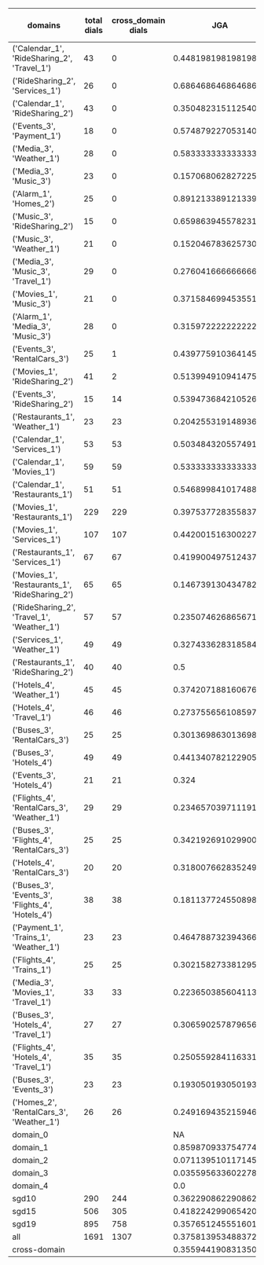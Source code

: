 | domains                                          |   total dials |   cross_domain dials | JGA                 | RSA                | TA                 | CDTA                 |   total turns |   cross-domain turns |
|--------------------------------------------------|---------------|----------------------|---------------------|--------------------|--------------------|----------------------|---------------|----------------------|
| ('Calendar_1', 'RideSharing_2', 'Travel_1')      |            43 |                    0 | 0.44819819819819817 | 0.7955839002267587 | 0.8243243243243243 | NA                   |           444 |                    0 |
| ('RideSharing_2', 'Services_1')                  |            26 |                    0 | 0.6864686468646864  | 0.9221551724137935 | 0.9174917491749175 | NA                   |           303 |                    0 |
| ('Calendar_1', 'RideSharing_2')                  |            43 |                    0 | 0.3504823151125402  | 0.6529657477025891 | 0.8231511254019293 | NA                   |           311 |                    0 |
| ('Events_3', 'Payment_1')                        |            18 |                    0 | 0.5748792270531401  | 0.8752891441333652 | 0.893719806763285  | NA                   |           207 |                    0 |
| ('Media_3', 'Weather_1')                         |            28 |                    0 | 0.5833333333333334  | 0.8338568935427569 | 0.8970588235294118 | NA                   |           204 |                    0 |
| ('Media_3', 'Music_3')                           |            23 |                    0 | 0.15706806282722513 | 0.5497738760308594 | 0.7591623036649214 | NA                   |           191 |                    0 |
| ('Alarm_1', 'Homes_2')                           |            25 |                    0 | 0.891213389121339   | 0.9720795043163468 | 0.9665271966527197 | NA                   |           239 |                    0 |
| ('Music_3', 'RideSharing_2')                     |            15 |                    0 | 0.6598639455782312  | 0.8977372509287402 | 0.9047619047619048 | NA                   |           147 |                    0 |
| ('Music_3', 'Weather_1')                         |            21 |                    0 | 0.15204678362573099 | 0.5781478235465963 | 0.7894736842105263 | NA                   |           171 |                    0 |
| ('Media_3', 'Music_3', 'Travel_1')               |            29 |                    0 | 0.2760416666666667  | 0.7728507868153649 | 0.8671875          | NA                   |           384 |                    0 |
| ('Movies_1', 'Music_3')                          |            21 |                    0 | 0.37158469945355194 | 0.7856321839080452 | 0.8469945355191257 | NA                   |           183 |                    0 |
| ('Alarm_1', 'Media_3', 'Music_3')                |            28 |                    0 | 0.3159722222222222  | 0.6970126627430007 | 0.8125             | NA                   |           288 |                    0 |
| ('Events_3', 'RentalCars_3')                     |            25 |                    1 | 0.43977591036414565 | 0.837292103321515  | 0.8711484593837535 | 0.0                  |           357 |                    1 |
| ('Movies_1', 'RideSharing_2')                    |            41 |                    2 | 0.5139949109414759  | 0.8645854668032081 | 0.8778625954198473 | 1.0                  |           393 |                    2 |
| ('Events_3', 'RideSharing_2')                    |            15 |                   14 | 0.5394736842105263  | 0.8182236552028216 | 0.8421052631578947 | 0.0                  |           152 |                   14 |
| ('Restaurants_1', 'Weather_1')                   |            23 |                   23 | 0.20425531914893616 | 0.8255341880341882 | 0.8680851063829788 | 0.038461538461538464 |           235 |                   26 |
| ('Calendar_1', 'Services_1')                     |            53 |                   53 | 0.5034843205574913  | 0.8527755974184559 | 0.8275261324041812 | 0.13846153846153847  |           574 |                   65 |
| ('Calendar_1', 'Movies_1')                       |            59 |                   59 | 0.5333333333333333  | 0.8587205878022204 | 0.8140350877192982 | 0.03896103896103896  |           570 |                   77 |
| ('Calendar_1', 'Restaurants_1')                  |            51 |                   51 | 0.5468998410174881  | 0.8998422399262742 | 0.8426073131955485 | 0.1388888888888889   |           629 |                   72 |
| ('Movies_1', 'Restaurants_1')                    |           229 |                  229 | 0.39753772835583795 | 0.8262720867626947 | 0.801032565528197  | 0.0                  |          2518 |                  305 |
| ('Movies_1', 'Services_1')                       |           107 |                  107 | 0.44200151630022744 | 0.8217839592839589 | 0.7664897649734648 | 0.0                  |          1319 |                  214 |
| ('Restaurants_1', 'Services_1')                  |            67 |                   67 | 0.4199004975124378  | 0.8384241901217213 | 0.7890547263681592 | 0.0                  |          1005 |                  136 |
| ('Movies_1', 'Restaurants_1', 'RideSharing_2')   |            65 |                   65 | 0.14673913043478262 | 0.6859733870890051 | 0.7554347826086957 | 0.06565656565656566  |          1104 |                  198 |
| ('RideSharing_2', 'Travel_1', 'Weather_1')       |            57 |                   57 | 0.23507462686567165 | 0.7357700069275029 | 0.7686567164179104 | 0.05263157894736842  |           536 |                   57 |
| ('Services_1', 'Weather_1')                      |            49 |                   49 | 0.3274336283185841  | 0.7440699754080045 | 0.7964601769911505 | 0.14736842105263157  |           452 |                   95 |
| ('Restaurants_1', 'RideSharing_2')               |            40 |                   40 | 0.5                 | 0.8954745266706476 | 0.8796680497925311 | 0.0                  |           482 |                   40 |
| ('Hotels_4', 'Weather_1')                        |            45 |                   45 | 0.37420718816067655 | 0.8204179067460327 | 0.8668076109936576 | 0.14                 |           473 |                   50 |
| ('Hotels_4', 'Travel_1')                         |            46 |                   46 | 0.2737556561085973  | 0.7195371348481405 | 0.8009049773755657 | 0.02127659574468085  |           442 |                   47 |
| ('Buses_3', 'RentalCars_3')                      |            25 |                   25 | 0.3013698630136986  | 0.8373156981513921 | 0.8493150684931506 | 0.813953488372093    |           365 |                   43 |
| ('Buses_3', 'Hotels_4')                          |            49 |                   49 | 0.441340782122905   | 0.8425991929921213 | 0.8249534450651769 | 0.15517241379310345  |           537 |                   58 |
| ('Events_3', 'Hotels_4')                         |            21 |                   21 | 0.324               | 0.7654536626055611 | 0.812              | 0.08333333333333333  |           250 |                   24 |
| ('Flights_4', 'RentalCars_3', 'Weather_1')       |            29 |                   29 | 0.23465703971119134 | 0.8122896405065522 | 0.7617328519855595 | 0.12307692307692308  |           277 |                   65 |
| ('Buses_3', 'Flights_4', 'RentalCars_3')         |            25 |                   25 | 0.34219269102990035 | 0.7750336082105861 | 0.7408637873754153 | 0.05172413793103448  |           301 |                   58 |
| ('Hotels_4', 'RentalCars_3')                     |            20 |                   20 | 0.31800766283524906 | 0.818266862543971  | 0.89272030651341   | 0.09523809523809523  |           261 |                   21 |
| ('Buses_3', 'Events_3', 'Flights_4', 'Hotels_4') |            38 |                   38 | 0.18113772455089822 | 0.6496209413058011 | 0.7050898203592815 | 0.07096774193548387  |           668 |                  155 |
| ('Payment_1', 'Trains_1', 'Weather_1')           |            23 |                   23 | 0.4647887323943662  | 0.8554932651922477 | 0.8816901408450705 | 0.48148148148148145  |           355 |                   27 |
| ('Flights_4', 'Trains_1')                        |            25 |                   25 | 0.302158273381295   | 0.7795465666252175 | 0.8273381294964028 | 0.0                  |           278 |                   25 |
| ('Media_3', 'Movies_1', 'Travel_1')              |            33 |                   33 | 0.2236503856041131  | 0.7924275484922386 | 0.8457583547557841 | 0.10810810810810811  |           389 |                   37 |
| ('Buses_3', 'Hotels_4', 'Travel_1')              |            27 |                   27 | 0.30659025787965616 | 0.8007798666280808 | 0.7679083094555874 | 0.05172413793103448  |           349 |                   58 |
| ('Flights_4', 'Hotels_4', 'Travel_1')            |            35 |                   35 | 0.2505592841163311  | 0.7923344675101125 | 0.7986577181208053 | 0.11392405063291139  |           447 |                   79 |
| ('Buses_3', 'Events_3')                          |            23 |                   23 | 0.19305019305019305 | 0.6745133504062077 | 0.8185328185328186 | 0.04                 |           259 |                   25 |
| ('Homes_2', 'RentalCars_3', 'Weather_1')         |            26 |                   26 | 0.24916943521594684 | 0.7889959114959111 | 0.760797342192691  | 0.19444444444444445  |           301 |                   36 |
| domain_0                                         |               |                      | NA                  | NA                 | NA                 | NA                   |             0 |                    0 |
| domain_1                                         |               |                      | 0.8598709337547741  | 0.9349029734620473 | 0.9362570788884499 | NA                   |          7593 |                    0 |
| domain_2                                         |               |                      | 0.0711395101171459  | 0.7279907245495266 | 0.7273695420660277 | 0.07118451025056947  |          9390 |                 1756 |
| domain_3                                         |               |                      | 0.03559563360227812 | 0.7084594654564516 | 0.7745609871855719 | 0.1522491349480969   |          2107 |                  289 |
| domain_4                                         |               |                      | 0.0                 | 0.5540263551926922 | 0.6423076923076924 | 0.015384615384615385 |           260 |                   65 |
| sgd10                                            |           290 |                  244 | 0.36229086229086227 | 0.7915836942605241 | 0.834942084942085  | 0.13256484149855907  |          3108 |                  347 |
| sgd15                                            |           506 |                  305 | 0.4182242990654206  | 0.8111038837057153 | 0.8289000718907261 | 0.05609756097560976  |          5564 |                  410 |
| sgd19                                            |           895 |                  758 | 0.35765124555160144 | 0.794706310108988  | 0.798932384341637  | 0.07464892830746489  |         10678 |                 1353 |
| all                                              |          1691 |                 1307 | 0.3758139534883721  | 0.7989272657161701 | 0.8133333333333334 | 0.08056872037914692  |         19350 |                 2110 |
| cross-domain                                     |               |                      | 0.35594419083135087 | 0.7999042794491454 | 0.801645984697486  | 0.08056872037914692  |         15553 |                 2110 |
